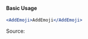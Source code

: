 #### Basic Usage

```jsx
<AddEmoji>AddEmoji</AddEmoji>
```

Source:

```js { "file": "./AddEmoji.js" }
```
